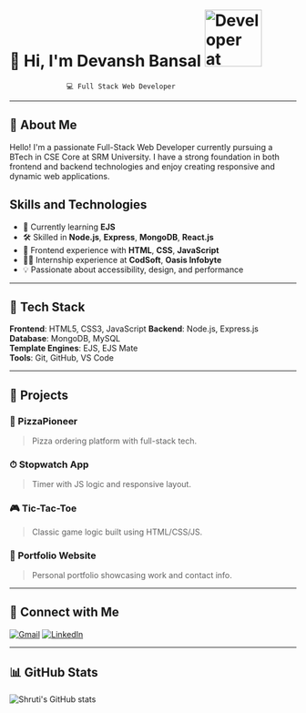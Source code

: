    # 👋 Hi, I'm Devansh Bansal <img src="https://raw.githubusercontent.com/TheDudeThatCode/TheDudeThatCode/master/Assets/Developer.gif" alt="Developer at work" width="100"/>

                  💻 Full Stack Web Developer 

---

## 🚀 About Me

Hello! I'm a passionate Full-Stack Web Developer currently pursuing a BTech in CSE Core at SRM University. I have a strong foundation in both frontend and backend technologies and enjoy creating responsive and dynamic web applications.

## Skills and Technologies

- 🌱 Currently learning **EJS**
- 🛠️ Skilled in **Node.js**, **Express**, **MongoDB**, **React.js**
- 🎨 Frontend experience with **HTML**, **CSS**, **JavaScript**
- 👩‍🏫 Internship experience at **CodSoft**, **Oasis Infobyte**
- 💡 Passionate about accessibility, design, and performance

---

## 🧰 Tech Stack

**Frontend**: HTML5, CSS3, JavaScript
**Backend**: Node.js, Express.js  
**Database**: MongoDB, MySQL  
**Template Engines**: EJS, EJS Mate  
**Tools**: Git, GitHub, VS Code

---

## 📌 Projects

### 🍕 PizzaPioneer
> Pizza ordering platform with full-stack tech.

### ⏱ Stopwatch App
> Timer with JS logic and responsive layout.

### 🎮 Tic-Tac-Toe
> Classic game logic built using HTML/CSS/JS.

### 🧾 Portfolio Website
> Personal portfolio showcasing work and contact info.

---

## 🤝 Connect with Me
[![Gmail](https://img.icons8.com/color/48/000000/gmail--v1.png)](mailto:devanshbansal500@gmail.com) [![LinkedIn](https://img.icons8.com/color/48/000000/linkedin.png)](https://www.linkedin.com/in/devansh-bansal-329ab7b1/)

---

## 📊 GitHub Stats

![Shruti's GitHub stats](https://github-readme-stats.vercel.app/api?username=dev9923&show_icons=true&theme=radical)



